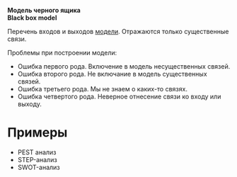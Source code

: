 **Модель черного ящика** <br>
**Black box model**

Перечень входов и выходов [модели](/words/model.md). Отражаются только существенные связи.

Проблемы при построении модели:
- Ошибка первого рода. Включение в модель несущественных связей.
- Ошибка второго рода. Не включание в модель существенных связей.
- Ошибка третьего рода. Мы не знаем о каких-то связях.
- Ошибка четвертого рода. Неверное отнесение связи ко входу или выходу.


# Примеры

- PEST анализ
- STEP-анализ
- SWOT-анализ